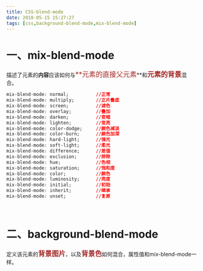```yaml
---
title: CSS-blend-mode
date: 2018-05-15 15:27:27
tags: [css,background-blend-mode,mix-blend-mode]
---
```


# 一、mix-blend-mode
描述了元素的**内容**应该如何与<font color=#A52A2A size=4 >**元素的直接父元素</font>**和<font color=#A52A2A size=4 >**元素的背景**</font>混合。

``` css 
mix-blend-mode: normal;          //正常
mix-blend-mode: multiply;        //正片叠底
mix-blend-mode: screen;          //滤色
mix-blend-mode: overlay;         //叠加
mix-blend-mode: darken;          //变暗
mix-blend-mode: lighten;         //变亮
mix-blend-mode: color-dodge;     //颜色减淡
mix-blend-mode: color-burn;      //颜色加深
mix-blend-mode: hard-light;      //强光
mix-blend-mode: soft-light;      //柔光
mix-blend-mode: difference;      //差值
mix-blend-mode: exclusion;       //排除
mix-blend-mode: hue;             //色相
mix-blend-mode: saturation;      //饱和度
mix-blend-mode: color;           //颜色
mix-blend-mode: luminosity;      //亮度
mix-blend-mode: initial;         //初始
mix-blend-mode: inherit;         //继承
mix-blend-mode: unset;           //复原
```

<br/>

# 二、background-blend-mode 

定义该元素的<font color=#A52A2A size=4 >**背景图片</font>**，以及<font color=#A52A2A size=4 >**背景色**</font>如何混合，属性值和mix-blend-mode一样。



